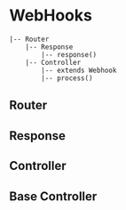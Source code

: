 # WebHooks

    |-- Router
        |-- Response
            |-- response()
        |-- Controller
            |-- extends Webhook
            |-- process()

## Router

## Response

## Controller

## Base Controller
